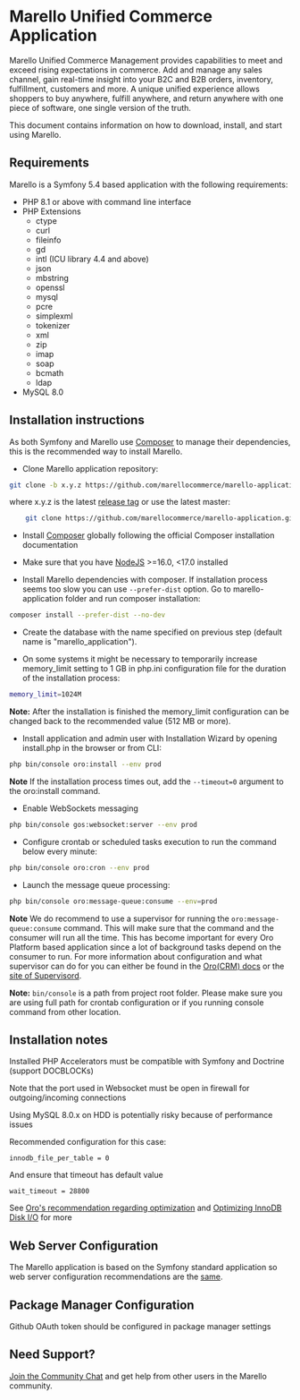 Marello Unified Commerce Application
==============================

Marello Unified Commerce Management provides capabilities to meet and exceed rising expectations in commerce. Add and manage any sales channel, gain real-time insight into your B2C and B2B orders, inventory, fulfillment, customers and more. A unique unified experience allows shoppers to buy anywhere, fulfill anywhere, and return anywhere with one piece of software, one single version of the truth.

This document contains information on how to download, install, and start
using Marello.

## Requirements

Marello is a Symfony 5.4 based application with the following requirements:

* PHP 8.1 or above with command line interface
* PHP Extensions
    * ctype
    * curl
    * fileinfo
    * gd
    * intl (ICU library 4.4 and above)
    * json
    * mbstring
    * openssl
    * mysql
    * pcre
    * simplexml
    * tokenizer
    * xml
    * zip
    * imap
    * soap
    * bcmath
    * ldap
* MySQL 8.0

## Installation instructions

As both Symfony and Marello use [Composer][1] to manage their dependencies, this is the recommended way to install Marello.

- Clone Marello application repository:

```bash
git clone -b x.y.z https://github.com/marellocommerce/marello-application.git
```

where x.y.z is the latest [release tag](https://github.com/marellocommerce/marello-application/releases) or use the latest master:

```bash
    git clone https://github.com/marellocommerce/marello-application.git
```

- Install [Composer][1] globally following the official Composer installation documentation

- Make sure that you have [NodeJS][4] >=16.0, <17.0 installed

- Install Marello dependencies with composer. If installation process seems too slow you can use `--prefer-dist` option. Go to marello-application folder and run composer installation:

```bash
composer install --prefer-dist --no-dev
```

- Create the database with the name specified on previous step (default name is "marello_application").

- On some systems it might be necessary to temporarily increase memory_limit setting to 1 GB in php.ini configuration file for the duration of the installation process:
```bash
memory_limit=1024M
```

**Note:** After the installation is finished the memory_limit configuration can be changed back to the recommended value (512 MB or more).

- Install application and admin user with Installation Wizard by opening install.php in the browser or from CLI:

```bash  
php bin/console oro:install --env prod
```

**Note** If the installation process times out, add the `--timeout=0` argument to the oro:install command.

- Enable WebSockets messaging

```bash
php bin/console gos:websocket:server --env prod
```

- Configure crontab or scheduled tasks execution to run the command below every minute:

```bash
php bin/console oro:cron --env prod

```
- Launch the message queue processing:
```bash
php bin/console oro:message-queue:consume --env=prod
```
**Note** We do recommend to use a supervisor for running the ``oro:message-queue:consume`` command. This will make sure that the command and
the consumer will run all the time. This has become important for every Oro Platform based application since a lot of background tasks depend
 on the consumer to run. For more information about configuration and what supervisor can do for you can either be found in the [Oro(CRM) docs][6] or the
 [site of Supervisord][7].
 
**Note:** ``bin/console`` is a path from project root folder. Please make sure you are using full path for crontab configuration or if you running console command from other location.

## Installation notes

Installed PHP Accelerators must be compatible with Symfony and Doctrine (support DOCBLOCKs)

Note that the port used in Websocket must be open in firewall for outgoing/incoming connections

Using MySQL 8.0.x on HDD is potentially risky because of performance issues

Recommended configuration for this case:

    innodb_file_per_table = 0

And ensure that timeout has default value

    wait_timeout = 28800

See [Oro's recommendation regarding optimization][2] and [Optimizing InnoDB Disk I/O][3] for more 

## Web Server Configuration

The Marello application is based on the Symfony standard application so web server configuration recommendations are the [same][5].

## Package Manager Configuration

Github OAuth token should be configured in package manager settings

## Need Support?

[Join the Community Chat][8] and get help from other users in the Marello community.

[1]:  https://getcomposer.org/
[2]:  https://doc.oroinc.com/backend/setup/system-requirements/database-optimization/
[3]:  https://dev.mysql.com/doc/refman/8.0/en/optimizing-innodb-diskio.html
[4]:  https://github.com/joyent/node/wiki/Installing-Node.js-via-package-manager
[5]:  https://symfony.com/doc/5.4/setup/web_server_configuration.html
[6]:  https://oroinc.com/orocrm/doc/current/install-upgrade/installation-quick-start-dev/crm#step-4-post-installation-environment-configuration
[7]:  https://supervisord.org/
[8]:  https://www.marello.com/community/
